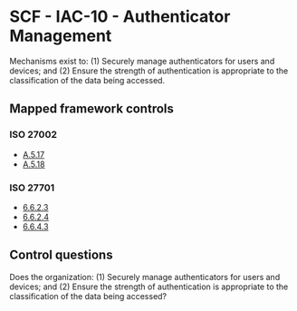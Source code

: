 # SCF - IAC-10 - Authenticator Management
Mechanisms exist to:
(1) Securely manage authenticators for users and devices; and
(2) Ensure the strength of authentication is appropriate to the classification of the data being accessed.
## Mapped framework controls
### ISO 27002
- [A.5.17](../iso27002/a-5.md#a517)
- [A.5.18](../iso27002/a-5.md#a518)
  
### ISO 27701
- [6.6.2.3](../iso27701/6623.md)
- [6.6.2.4](../iso27701/6624.md)
- [6.6.4.3](../iso27701/6643.md)
  
## Control questions
Does the organization:
(1) Securely manage authenticators for users and devices; and
(2) Ensure the strength of authentication is appropriate to the classification of the data being accessed?
  